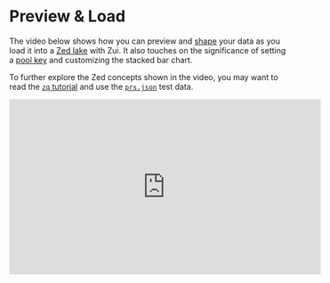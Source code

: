 # Preview & Load

The video below shows how you can preview and
[shape](https://zed.brimdata.io/docs/language/shaping) your data as you load it
into a [Zed lake](https://zed.brimdata.io/docs/commands/zed) with Zui. It also
touches on the significance of setting a
[pool key](https://zed.brimdata.io/docs/commands/zed#pool-key) and customizing
the stacked bar chart.

To further explore the Zed concepts shown in the video, you may want to read
the [`zq` tutorial](https://zed.brimdata.io/docs/tutorials/zq) and use the
[`prs.json`](https://github.com/brimdata/zed/raw/main/docs/tutorials/prs.json)
test data.

<iframe width="560" height="315" src="https://www.youtube.com/embed/ywPG1a9FLX0?si=xykqAgIPpsocYhJz" title="YouTube video player" frameborder="0" allow="accelerometer; autoplay; clipboard-write; encrypted-media; gyroscope; picture-in-picture; web-share" allowfullscreen></iframe>

